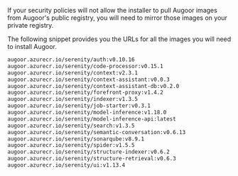 
If your security policies will not allow the installer to pull Augoor images from Augoor's public registry, you will need to mirror those images on your private registry.

The following snippet provides you the URLs for all the images you will need to install Augoor.

``` bash
augoor.azurecr.io/serenity/auth:v0.10.16
augoor.azurecr.io/serenity/code-processor:v0.15.1
augoor.azurecr.io/serenity/context:v2.3.1
augoor.azurecr.io/serenity/context-assistant:v0.0.3
augoor.azurecr.io/serenity/context-assistant-db:v0.2.0
augoor.azurecr.io/serenity/forefront-proxy:v1.4.2
augoor.azurecr.io/serenity/indexer:v1.3.5
augoor.azurecr.io/serenity/job-starter:v0.3.1
augoor.azurecr.io/serenity/model-inference:v1.18.0
augoor.azurecr.io/serenity/model-inference-api:latest
augoor.azurecr.io/serenity/search:v1.3.5
augoor.azurecr.io/serenity/semantic-conversation:v0.6.13
augoor.azurecr.io/serenity/sonarqube:v8.9.1
augoor.azurecr.io/serenity/spider:v1.5.5
augoor.azurecr.io/serenity/structure-indexer:v0.6.2
augoor.azurecr.io/serenity/structure-retrieval:v0.6.3
augoor.azurecr.io/serenity/ui:v1.13.4
```